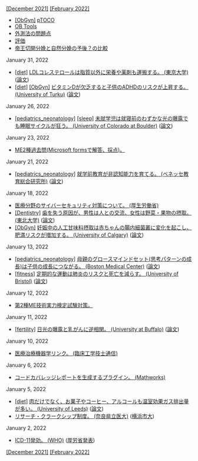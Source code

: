 [\[December 2021\]](2112.md) [\[February 2022\]](2202.md)

* [\[ObGyn\]](ObGyn.md) [pTOCO](https://obgyn.onlinelibrary.wiley.com/doi/full/10.1111/aogs.12836)
* [OB Tools](http://www.ob-tools.com/easy-to-adopt.html)
* [外測法の問題点](http://www.ob-tools.com/problems-with-external-monitoring.html)
* [評価](https://www.ajog.org/article/S0002-9378(18)31414-5/fulltext)
* [帝王切開分娩と自然分娩の予後？の比較](https://www.mdpi.com/1424-8220/20/11/3023/htm)

January 31, 2022
* [\[diet\]](diet.md) [LDLコレステロールは脂質以外に栄養や薬剤も運搬する。 (東京大学)](https://www.h.u-tokyo.ac.jp/press/20170405.html) ([論文](https://www.nature.com/articles/s41598-017-00685-9))
* [\[diet\]](diet.md) [\[ObGyn\]](ObGyn.md) [ビタミンDが欠乏すると子供のADHDのリスクが上昇する。 (University of Turku)](https://www.utu.fi/en/news/press-release/vitamin-d-deficiency-during-pregnancy-connected-to-elevated-risk-of-adhd) ([論文](https://doi.org/10.1016/j.jaac.2019.11.021))

January 26, 2022
* [\[pediatrics_neonatology\]](pediatrics_neonatology.md) [\[sleep\]](sleep.md) [未就学児は就寝前のわずかな光の曝露でも睡眠サイクルが狂う。 (University of Colorado at Boulder)](https://www.colorado.edu/today/2022/01/25/even-minor-exposure-light-bedtime-may-disrupt-preschoolers-sleep) ([論文](http://dx.doi.org/10.1111/jpi.12780))

January 23, 2022
* [ME2種過去問(Microsoft formsで解答、採点)。](https://sites.google.com/view/clinical-engineer/me2%E7%A8%AE%E5%95%8F%E9%A1%8C)

January 21, 2022
* [\[pediatrics_neonatology\]](pediatrics_neonatology.md) [就学前教育が非認知能力を育てる。 (ベネッセ教育総合研究所)](https://berd.benesse.jp/berd/center/open/berd/backnumber/2008_16/fea_ootake_02.html) ([論文](https://www.nber.org/papers/w13016))

January 18, 2022
* [医療分野のサイバーセキュリティ対策について。 (厚生労働省)](https://www.mhlw.go.jp/stf/seisakunitsuite/bunya/kenkou_iryou/iryou/johoka/cyber-security.html)
* [\[Dentistry\]](Dentistry.md) [歯を失う原因が、男性は人との交流、女性は野菜・果物の摂取。 (東北大学)](https://www.tohoku.ac.jp/japanese/2021/12/press20211220-01-dementia.html) ([論文](https://doi.org/10.1177/00220345211049399))
* [\[ObGyn\]](ObGyn.md) [妊娠中の人工甘味料摂取は赤ちゃんの腸内細菌叢に変化を起こし、肥満リスクが増加する。 (University of Calgary)](https://www.ucalgary.ca/news/low-calorie-sweeteners-do-not-mean-low-risk-infants) ([論文](https://gut.bmj.com/content/69/10/1807))

January 13, 2022
* [\[pediatrics_neonatology\]](pediatrics_neonatology.md) [母親のグロースマインドセット(思考パターンの成長)は子供の成長につながる。 (Boston Medical Center)](https://news.harvard.edu/gazette/story/2022/01/turns-out-smarter-kids-are-made-not-born/) ([論文](https://doi.org/10.1097/dbp.0000000000000998))
* [\[fitness\]](fitness.md) [定期的な運動は肺炎のリスクと死亡を減らす。 (University of Bristol)](http://bristol.ac.uk/news/2021/december/exercise-pneumonia.html) ([論文](https://doi.org/10.1007/s11357-021-00491-2))

January 12, 2022
* [第2種ME技術実力検定試験対策。](https://www.clinicalengineer.sakura.ne.jp/pg2216.html)

January 11, 2022
* [\[fertility\]](fertility.md) [日光の曝露と乳がんに逆相関。 (University at Buffalo)](http://www.buffalo.edu/news/releases/2022/01/003.html) ([論文](http://dx.doi.org/10.1158/1055-9965.EPI-21-0932))

January 10, 2022
* [医療治療機器学リンク。 (臨床工学技士通信)](https://meinfo.blog.jp/%E5%8C%BB%E7%99%82%E6%B2%BB%E7%99%82%E6%A9%9F%E5%99%A8%E5%AD%A6%E3%83%AA%E3%83%B3%E3%82%AF)

January 6, 2022
* [コードカバレッジレポートを生成するプラグイン。 (Mathworks)](https://jp.mathworks.com/help/matlab/ref/matlab.unittest.plugins.codecoverageplugin-class.html)

January 5, 2022
* [\[diet\]](diet.md) [肉だけでなく、お菓子やコーヒー、アルコールも温室効果ガス排出量が多い。 (University of Leeds)](https://climate.leeds.ac.uk/news/less-healthy-foods-and-drinks-also-damage-climate/) ([論文](https://doi.org/10.1371/journal.pone.0259418))
* [リサーチ・クラークシップ制度。 (奈良県立医大)](https://www.naramed-u.ac.jp/university/kanrenshisetsu/kokusaikoryu/internationalexchange.html) ([横浜市大](https://www.youtube.com/watch?v=gqJhtQsa7hc))

January 2, 2022
* [ICD-11発効。 (WHO)](https://www.who.int/news/item/18-06-2018-who-releases-new-international-classification-of-diseases-(icd-11)) ([厚労省発表](https://www.mhlw.go.jp/stf/houdou/0000211217.html))

[\[December 2021\]](2112.md) [\[February 2022\]](2202.md)
